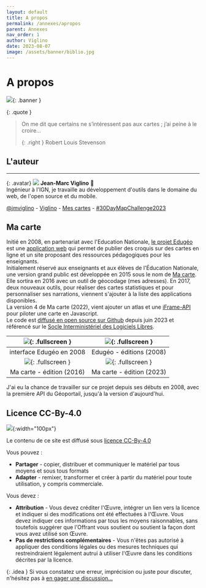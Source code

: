 ```yaml
---
layout: default
title: A propos
permalink: /annexes/apropos
parent: Annexes
nav_order: 1
author: Viglino
date: 2023-08-07
image: /assets/banner/biblio.jpg
---
```


# A propos

![](/Macarte-MI/assets/banner/fantasy.jpg){: .banner }

{: .quote }
> On me dit que certains ne s’intéressent pas aux cartes ; j’ai peine à le croire…
>
> {: .right }
> Robert Louis Stevenson


## L'auteur
---

{: .avatar}
![](https://avatars.githubusercontent.com/u/7868217)
**Jean-Marc Viglino** 🧭   
Ingénieur à l'IGN, je travaille au développement d'outils dans le domaine du web, de l'open source et du mobile.

[<i class="fa fa-twitter"></i> @jmviglino](https://twitter.com/jmviglino "me suivre sur Twitter") -
[<i class="fa fa-github"></i> Viglino](https://github.com/Viglino "mes projets opensource") -
[<i class="fa fa-map"></i> Mes cartes](https://macarte.ign.fr/utilisateur/Viglino_jmsS "consulter mes cartes !") - 
[<i class="fa fa-map-signs"></i> #30DayMapChallenge2023](https://viglino.github.io/MapChallenge2023/)

## Ma carte

Initié en 2008, en partenariat avec l'Education Nationale, [le projet Edugéo](http://mappemonde-archive.mgm.fr/num24/internet/int09401.html) est une [application web](https://fr.wikipedia.org/wiki/Application_web) qui permet de publier des croquis sur des cartes en ligne et un site proposant des ressources pédagogiques pour les enseignants.   
Initialement réservé aux enseignants et aux élèves de l'Éducation Nationale, une version grand public est développée en 2015 sous le nom de [Ma carte](https://macarte.ign.fr/). Elle sortira en 2016 avec un outil de géocodage (mes adresses). En 2017, deux nouveaux outils, pour réaliser des cartes statistiques et pour personnaliser ses narrations, viennent s'ajouter à la liste des applications disponibles.   
La version 4 de Ma carte (2022), vient ajouter un atlas et une [iFrame-API](https://ignf-ma-carte.github.io/mcviewer/doc/) pour piloter une carte en Javascript.   
Le code est [diffusé en open source sur Github](https://github.com/IGNF-Ma-carte) depuis juin 2023 et référencé sur le [Socle Interministériel des Logiciels Libres](https://code.gouv.fr/sill/detail?name=Ma%20carte).

| ![](/Macarte-MI/assets/img/a-edugeo.jpg){: .fullscreen } | ![](/Macarte-MI/assets/img/a-edugeo2.jpg){: .fullscreen } |
|:----:|:----:|
| interface Edugéo en 2008 | Edugéo - éditions (2008) |
| ![](/Macarte-MI/assets/img/a-macartev2.jpg){: .fullscreen } | ![](/Macarte-MI/assets/img/a-macartev4.jpg){: .fullscreen } |
| Ma carte - édition (2016) | Ma carte - édition (2023) |

J'ai eu la chance de travailler sur ce projet depuis ses débuts en 2008, avec la première API du Géoportail, jusqu'à la version d'aujourd'hui.

## Licence CC-By-4.0

![](/Macarte-MI/assets/img/cc-by.png){:width="100px"}

Le contenu de ce site est diffusé sous [licence CC-By-4.0](https://github.com/Viglino/Macarte-MI/blob/main/LICENSE.txt)

Vous pouvez :
* **Partager** - copier, distribuer et communiquer le matériel par tous moyens et sous tous formats
* **Adapter** - remixer, transformer et créer à partir du matériel pour toute utilisation, y compris commerciale.

Vous devez :
* **Attribution** - Vous devez créditer l'Œuvre, intégrer un lien vers la licence et indiquer si des modifications ont été effectuées à l'Œuvre. Vous devez indiquer ces informations par tous les moyens raisonnables, sans toutefois suggérer que l'Offrant vous soutient ou soutient la façon dont vous avez utilisé son Œuvre.
* **Pas de restrictions complémentaires** - Vous n'êtes pas autorisé à appliquer des conditions légales ou des mesures techniques qui restreindraient légalement autrui à utiliser l'Œuvre dans les conditions décrites par la licence.

{: .idea }
Si vous constatez une erreur, imprécision ou juste pour discuter, n'hésitez pas à [en gager une discussion...](https://github.com/Viglino/Macarte-MI/discussions)
